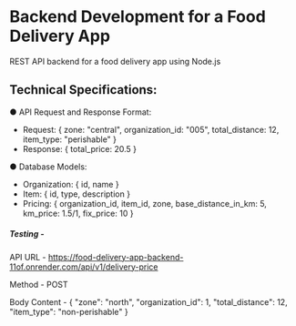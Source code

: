 # Backend Development for a Food Delivery App

REST API backend for a food delivery app using Node.js

## Technical Specifications:

● API Request and Response Format:

- Request: { zone: "central", organization_id: "005",
  total_distance: 12, item_type: "perishable" }
- Response: { total_price: 20.5 }

● Database Models:

- Organization: { id, name }
- Item: { id, type, description }
- Pricing: { organization_id, item_id, zone, base_distance_in_km: 5,
  km_price: 1.5/1, fix_price: 10 }


##### Testing - 

API URL - https://food-delivery-app-backend-11of.onrender.com/api/v1/delivery-price

Method - POST

Body Content - 
{
    "zone": "north",
    "organization_id": 1,
    "total_distance": 12,
    "item_type": "non-perishable"
}


